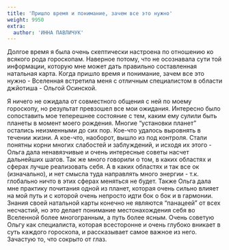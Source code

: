 ```yaml
---
title: 'Пришло время и понимание, зачем все это нужно'
weight: 9950
extra:
  author: 'ИННА ПАВЛИЧУК'
---
```


Долгое время я была очень скептически настроена по отношению ко всякого рода гороскопам. Наверное потому, что не осознавала сути той информации, которую мне может дать правильно составленная натальная карта. Когда пришло время и понимание, зачем все это нужно - Вселенная встретила меня с отличным специалистом в области джйотиша - Ольгой Осинской.

<!-- more -->

Я ничего не ожидала от совместного общения с ней по моему гороскопу, но результат превзошел все мои ожидания. Интересно было сопоставить мое теперешнее состояние с тем, каким ему сулили быть планеты в момент моего рождения. Многие “установки планет” остались неизменными до сих пор. Кое-что удалось выровнять в течении жизни. А кое-что, наоборот, вышло из под контроля. Стали понятны корни многих слабостей и заблуждений, и исходя их этого - Ольга дала ненавязчивые и очень интересные советы насчет дальнейших шагов. Так же много говорили о том, в каких областях и сферах лучше реализовать себя. А в каких областях и так все ок (изначально), и нет смысла туда направлять много энергии - т.к. глобально ничто в этих сферах меняться не будет. Также Ольга дала мне практику почитания одной из планет, которая очень сильно влияет на мой путь и с которой очень непросто идти бок о бок и в гармонии. Знания своей натальной карты конечно не являются “панацеей” от всех несчастий, но это делает понимание местонахождения себя во Вселенной более многогранным, а путь более ясным. Очень советую Ольгу как специалиста, которая всесторонне и очень глубоко вникает в суть каждого гороскопа, и рассказывает самое важное из него. Зачастую то, что сокрыто от глаз.